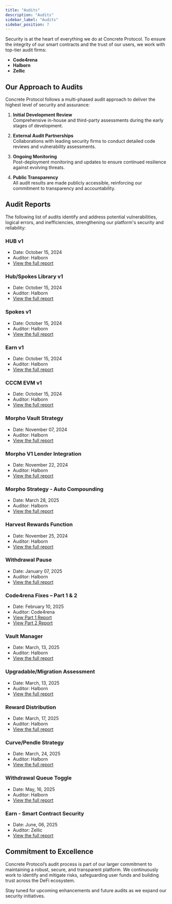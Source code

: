 ```yaml
---
title: "Audits"
description: "Audits"
sidebar_label: "Audits"
sidebar_position: 7
---
```


Security is at the heart of everything we do at Concrete Protocol. To ensure the integrity of our smart contracts and the trust of our users, we work with top-tier audit firms:

* **Code4rena**
* **Halborn**
* **Zellic**

## Our Approach to Audits

Concrete Protocol follows a multi-phased audit approach to deliver the highest level of security and assurance:

1. **Initial Development Review**  
   Comprehensive in-house and third-party assessments during the early stages of development.

2. **External Audit Partnerships**  
   Collaborations with leading security firms to conduct detailed code reviews and vulnerability assessments.

3. **Ongoing Monitoring**  
   Post-deployment monitoring and updates to ensure continued resilience against evolving threats.

4. **Public Transparency**  
   All audit results are made publicly accessible, reinforcing our commitment to transparency and accountability.

## Audit Reports

The following list of audits identify and address potential vulnerabilities, logical errors, and inefficiencies, strengthening our platform's security and reliability:

### HUB v1  

- Date: October 15, 2024  
- Auditor: Halborn  
- [View the full report](https://www.halborn.com/audits/concrete/hub-v1)

### Hub/Spokes Library v1

- Date: October 15, 2024   
- Auditor: Halborn  
- [View the full report](https://www.halborn.com/audits/concrete/hub-spokes-library-v1)

### Spokes v1

- Date: October 15, 2024   
- Auditor: Halborn  
- [View the full report](https://www.halborn.com/audits/concrete/spokes-v1)

### Earn v1  

- Date: October 15, 2024
- Auditor: Halborn  
- [View the full report](https://www.halborn.com/audits/concrete/earn-v1)

### CCCM EVM v1  

- Date: October 15, 2024  
- Auditor: Halborn  
- [View the full report](https://www.halborn.com/audits/concrete/cccm-evm-v1)

### Morpho Vault Strategy

- Date: November 07, 2024
- Auditor: Halborn
- [View the full report](/files/Morpho-Vault-Strategy-SSC.pdf)

### Morpho V1 Lender Integration

- Date: November 22, 2024
- Auditor: Halborn
- [View the full report](/files/Morpho-V1-Lender-Integration-SSC.pdf)

### Morpho Strategy - Auto Compounding

- Date: March 28, 2025
- Auditor: Halborn
- [View the full report](/files/Morpho-Strategy-Auto-Compounding-SSC.pdf)

### Harvest Rewards Function  

- Date: November 25, 2024
- Auditor: Halborn
- [View the full report](/files/harvestRewards-Function-Improvements-SSC.pdf)

### Withdrawal Pause

- Date: January 07, 2025
- Auditor: Halborn
- [View the full report](/files/Preview-Withdrawal-Pause-SSC.pdf)

### Code4rena Fixes – Part 1 & 2  
- Date: February 10, 2025
- Auditor: Code4rena
- [View Part 1 Report](/files/Code4rena-Review-Part-1-SSC.pdf)
- [View Part 2 Report](/files/Code4rena-Review-Part-2-SSC.pdf)

### Vault Manager

- Date: March, 13, 2025
- Auditor: Halborn
- [View the full report](/files/Vault-Manager.pdf)

### Upgradable/Migration Assessment

- Date: March, 13, 2025
- Auditor: Halborn
- [View the full report](/files/Upgradeable-Migration-Assessment.pdf)

### Reward Distribution

- Date: March, 17, 2025
- Auditor: Halborn
- [View the full report](/files/Rewards-Distribution.pdf)

### Curve/Pendle Strategy

- Date: March, 24, 2025
- Auditor: Halborn
- [View the full report](/files/Curve-Pendle-Strategy-Report.pdf)

### Withdrawal Queue Toggle

- Date: May, 16, 2025
- Auditor: Halborn
- [View the full report](/files/Withdrawal-Queue-Delay-SSC.pdf)

### Earn - Smart Contract Security

- Date: June, 06, 2025
- Auditor: Zellic  
- [View the full report](/files/Zellic-Audit-Report.pdf)

## Commitment to Excellence

Concrete Protocol’s audit process is part of our larger commitment to maintaining a robust, secure, and transparent platform. We continuously work to identify and mitigate risks, safeguarding user funds and building trust across the DeFi ecosystem.

Stay tuned for upcoming enhancements and future audits as we expand our security initiatives.

